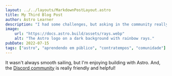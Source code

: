 ```yaml
---
layout: ../../layouts/MarkdownPostLayout.astro
title: My Third Blog Post
author: Astro Learner
description: "I had some challenges, but asking in the community really helped!"
image:
    url: "https://docs.astro.build/assets/rays.webp"
    alt: "The Astro logo on a dark background with rainbow rays."
pubDate: 2022-07-15
tags: ["astro", "aprendendo em público", "contratempos", "comunidade"]
---
```

It wasn't always smooth sailing, but I'm enjoying building with Astro. And, the [Discord community](https://astro.build/chat) is really friendly and helpful!